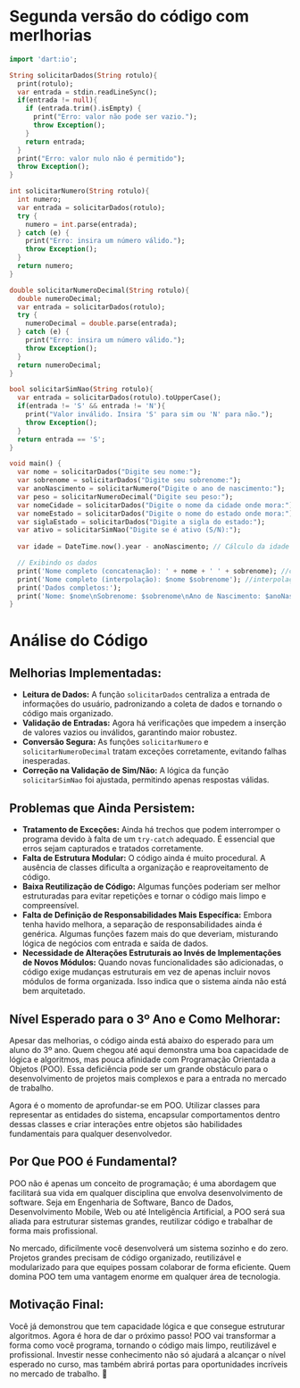 # Segunda versão do código com merlhorias


```dart
import 'dart:io';

String solicitarDados(String rotulo){
  print(rotulo);
  var entrada = stdin.readLineSync();
  if(entrada != null){
    if (entrada.trim().isEmpty) { 
      print("Erro: valor não pode ser vazio.");
      throw Exception();
    }
    return entrada;
  }
  print("Erro: valor nulo não é permitido");
  throw Exception();
}

int solicitarNumero(String rotulo){
  int numero;
  var entrada = solicitarDados(rotulo);
  try {
    numero = int.parse(entrada); 
  } catch (e) {
    print("Erro: insira um número válido.");
    throw Exception();
  }
  return numero;
}

double solicitarNumeroDecimal(String rotulo){
  double numeroDecimal;
  var entrada = solicitarDados(rotulo);
  try {
    numeroDecimal = double.parse(entrada); 
  } catch (e) {
    print("Erro: insira um número válido.");
    throw Exception();
  }
  return numeroDecimal;
}

bool solicitarSimNao(String rotulo){
  var entrada = solicitarDados(rotulo).toUpperCase();
  if(entrada != 'S' && entrada != 'N'){ 
    print("Valor inválido. Insira 'S' para sim ou 'N' para não.");
    throw Exception();
  }
  return entrada == 'S';
}

void main() {
  var nome = solicitarDados("Digite seu nome:");
  var sobrenome = solicitarDados("Digite seu sobrenome:");
  var anoNascimento = solicitarNumero("Digite o ano de nascimento:");
  var peso = solicitarNumeroDecimal("Digite seu peso:");
  var nomeCidade = solicitarDados("Digite o nome da cidade onde mora:");
  var nomeEstado = solicitarDados("Digite o nome do estado onde mora:");
  var siglaEstado = solicitarDados("Digite a sigla do estado:");
  var ativo = solicitarSimNao("Digite se é ativo (S/N):");
  
  var idade = DateTime.now().year - anoNascimento; // Cálculo da idade

  // Exibindo os dados
  print('Nome completo (concatenação): ' + nome + ' ' + sobrenome); //contatenação
  print('Nome completo (interpolação): $nome $sobrenome'); //interpolação
  print('Dados completos:');
  print('Nome: $nome\nSobrenome: $sobrenome\nAno de Nascimento: $anoNascimento\nPeso: $peso kg\nCidade: $nomeCidade\nEstado: $nomeEstado ($siglaEstado)\nStatus: $ativo \nIdade: $idade');
}
```

# Análise do Código

## Melhorias Implementadas:

- **Leitura de Dados:** A função `solicitarDados` centraliza a entrada de informações do usuário, padronizando a coleta de dados e tornando o código mais organizado.  
- **Validação de Entradas:** Agora há verificações que impedem a inserção de valores vazios ou inválidos, garantindo maior robustez.  
- **Conversão Segura:** As funções `solicitarNumero` e `solicitarNumeroDecimal` tratam exceções corretamente, evitando falhas inesperadas.  
- **Correção na Validação de Sim/Não:** A lógica da função `solicitarSimNao` foi ajustada, permitindo apenas respostas válidas.  

## Problemas que Ainda Persistem:

- **Tratamento de Exceções:** Ainda há trechos que podem interromper o programa devido à falta de um `try-catch` adequado. É essencial que erros sejam capturados e tratados corretamente.  
- **Falta de Estrutura Modular:** O código ainda é muito procedural. A ausência de classes dificulta a organização e reaproveitamento de código.  
- **Baixa Reutilização de Código:** Algumas funções poderiam ser melhor estruturadas para evitar repetições e tornar o código mais limpo e compreensível.  
- **Falta de Definição de Responsabilidades Mais Específica:** Embora tenha havido melhora, a separação de responsabilidades ainda é genérica. Algumas funções fazem mais do que deveriam, misturando lógica de negócios com entrada e saída de dados.  
- **Necessidade de Alterações Estruturais ao Invés de Implementações de Novos Módulos:** Quando novas funcionalidades são adicionadas, o código exige mudanças estruturais em vez de apenas incluir novos módulos de forma organizada. Isso indica que o sistema ainda não está bem arquitetado.  

## Nível Esperado para o 3º Ano e Como Melhorar:

Apesar das melhorias, o código ainda está abaixo do esperado para um aluno do 3º ano. Quem chegou até aqui demonstra uma boa capacidade de lógica e algoritmos, mas pouca afinidade com Programação Orientada a Objetos (POO). Essa deficiência pode ser um grande obstáculo para o desenvolvimento de projetos mais complexos e para a entrada no mercado de trabalho.

Agora é o momento de aprofundar-se em POO. Utilizar classes para representar as entidades do sistema, encapsular comportamentos dentro dessas classes e criar interações entre objetos são habilidades fundamentais para qualquer desenvolvedor.

## Por Que POO é Fundamental?

POO não é apenas um conceito de programação; é uma abordagem que facilitará sua vida em qualquer disciplina que envolva desenvolvimento de software. Seja em Engenharia de Software, Banco de Dados, Desenvolvimento Mobile, Web ou até Inteligência Artificial, a POO será sua aliada para estruturar sistemas grandes, reutilizar código e trabalhar de forma mais profissional.

No mercado, dificilmente você desenvolverá um sistema sozinho e do zero. Projetos grandes precisam de código organizado, reutilizável e modularizado para que equipes possam colaborar de forma eficiente. Quem domina POO tem uma vantagem enorme em qualquer área de tecnologia.

## Motivação Final:

Você já demonstrou que tem capacidade lógica e que consegue estruturar algoritmos. Agora é hora de dar o próximo passo! POO vai transformar a forma como você programa, tornando o código mais limpo, reutilizável e profissional. Investir nesse conhecimento não só ajudará a alcançar o nível esperado no curso, mas também abrirá portas para oportunidades incríveis no mercado de trabalho. 🚀


